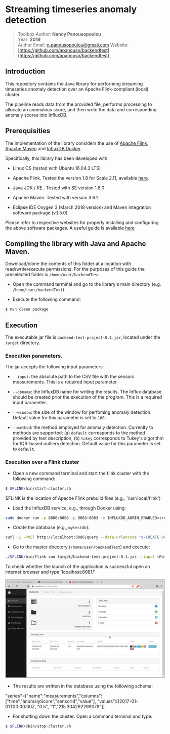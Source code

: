 # Streaming timeseries anomaly detection

> Toolbox Author: **Nancy Panousopoulou**  
> Year: **2019**   
> Author Email: [n.panousopoulou@gmail.com](mailto:n.panousopoulou@gmail.com)
> Website: [https://github.com/apanouso/backendtest](https://github.com/apanouso/backendtest)  


## Introduction

This repository contains the Java library for performing streaming timeseries anomaly detection over an Apache Flink-compliant (local) cluster.


The pipeline reads data from the provided file, performs processing to allocate an anomalous score, and then write the data  and corresponding anomaly scores into InfluxDB.  



## Prerequisities

The implementation of the library considers the use of [Apache Flink](https://flink.apache.org), [Apache Maven](https://maven.apache.org) and [InfluxDB Docker](https://hub.docker.com/_/influxdb). 

Specifically, this library has been developed with:

* Linux OS (tested with Ubuntu 16.04.3 LTS) 

* Apache Flink. Tested the version 1.8  for Scala 2.11, available [here](https://flink.apache.org/downloads.html).

* Java JDK / RE . Tested with SE version 1.8.0

* Apache Maven. Tested with version 3.6.1

* Eclipse IDE Oxygen 3 (March 2018 version) and Maven integration software package (v.1.5.0)

Please refer to respective websites for properly installing and configuring the above software packages. A useful guide is available [here](https://ci.apache.org/projects/flink/flink-docs-release-1.8/tutorials/datastream_api.html)

## Compiling the library with Java and Apache Maven.

Download/clone the contents of this folder at a location with read/write/execute permissions. For the purposes of this guide the preselected folder is `/home/user/backendTest`.

* Open the command terminal and go to the library's main directory (e.g. `/home/user/backendTest`).

* Execute the following command:
```bash
$ mvn clean package
```

## Execution

The executable jar file is `backend-test-project-0.1.jar`, located under the `target` directory. 

### Execution parameters.

The jar accepts the following input parameters:

* `--input`: the absolute path to the CSV file with the sensors measurements. This is a required input parameter.

* `--dbname`: the InfluxDB name for writing the results. The Influx database should be created prior the execution of the program. This is a required input parameter.

* `--window`: the size of the window for perfoming anomaly detection. Default value for this parameter is set to `100`.

* `--method`: the method employed for anomaly detection. Currenlty to methods are supported: (a) `default` corresponds to the method provided by test description, (b) `tukey` corresponds to Tukey's algorithm for IQR-based outliers detection. Default value for this parameter is set to `default`.


### 	Execution over a Flink cluster

* Open a new command terminal and start the flink cluster with the following command:
```bash
$ $FLINK/bin/start-cluster.sh
```
$FLINK is the location of Apache Flink prebuild files (e.g., '/usr/local/flink')

* Load the InfluxDB service, e.g., through Docker using:

```bash
sudo docker run -p 8086:8086 -p 8083:8083 -e INFLUXDB_ADMIN_ENABLED=true -v $PWD:/var/lib/influxdb influxdb
```

* Create the database (e.g., `mytestdb`): 
```bash
curl -i -POST http://localhost:8086/query --data-urlencode "q=CREATE DATABASE mytestdb"
```

* Go to the master directory (`/home/user/backendTest`) and execute:
```bash
./$FLINK/bin/flink run target/backend-test-project-0.1.jar --input <Path to CSV FILE> --dbname mytestdb --window 100 --method tukey
```



To check whether the launch of the application is successful open an internet browser and type `localhost:8081/'

![](docs/apprunning.png)


* The results are written in the database using the following schema:

"series"=["name":"measurements","columns":["time","anomalyScore","sensorId","value"], "values":[[2017-01-01T00:00:00Z, "0.5", "1","215.304292299079"]]


* For shutting down the cluster: Open a command terminal and type:

```bash
$ $FLINK/sbin/stop-cluster.sh
```
